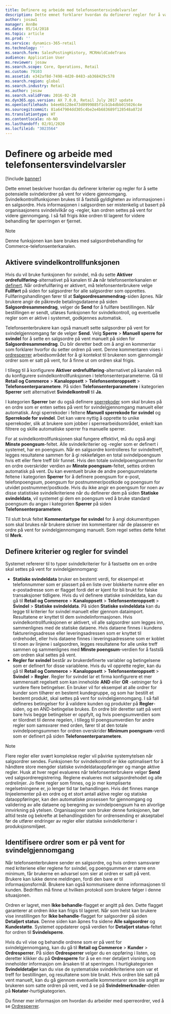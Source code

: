 ```yaml
---
title: Definere og arbeide med telefonsentersvindelvarsler
description: Dette emnet forklarer hvordan du definerer regler for å varsle kundeservicerepresentanter om potensiell falsk informasjon når ordrer behandles. Du kan definere spesifikke koder som brukes til å sette mistenkelige ordrer på vent automatisk eller manuelt.
author: josaw1
manager: AnnBe
ms.date: 05/14/2018
ms.topic: article
ms.prod: ''
ms.service: dynamics-365-retail
ms.technology: ''
ms.search.form: SalesPostingHistory, MCRHoldCodeTrans
audience: Application User
ms.reviewer: josaw
ms.search.scope: Core, Operations, Retail
ms.custom: 79103
ms.assetid: e342af8d-7498-4d20-8483-ab368429c578
ms.search.region: global
ms.search.industry: Retail
ms.author: josaw
ms.search.validFrom: 2016-02-28
ms.dyn365.ops.version: AX 7.0.0, Retail July 2017 update
ms.openlocfilehash: b4ee6b128e473d0999885f1cb1b4dbb015026c4e
ms.sourcegitcommit: 81a647904dd305c4be2e4b683689f128548a872d
ms.translationtype: HT
ms.contentlocale: nb-NO
ms.lasthandoff: 02/01/2020
ms.locfileid: "3023564"
---
```

# <a name="set-up-and-work-with-call-center-fraud-alerts"></a>Definere og arbeide med telefonsentersvindelvarsler

[!include [banner](includes/banner.md)]

Dette emnet beskriver hvordan du definerer kriterier og regler for å sette potensielle svindelordrer på vent for videre gjennomgang. Svindelkontrollfunksjonen brukes til å fastslå gyldigheten av informasjonen i en salgsordre. Hvis informasjonen i salgsordren ser mistenkelig ut basert på organisasjonens svindelvilkår og -regler, kan ordren settes på vent for videre gjennomgang. I så fall frigis ikke ordren til lageret for videre behandling før sperringen er fjernet.

> [!NOTE]
> Denne funksjonen kan bare brukes med salgsordrebehandling for Commerce-telefonsenterkanalen.

## <a name="turning-on-the-fraud-check-feature"></a>Aktivere svindelkontrollfunksjonen

Hvis du vil bruke funksjonen for svindel, må du sette **Aktiver ordrefullføring**-alternativet på kanalen til **Ja** når telefonsenterkanalen er [definert](https://docs.microsoft.com/dynamics365/unified-operations/retail/set-up-order-processing-options). Når ordrefullføring er aktivert, må telefonsenterbrukere velge **Fullført** på siden for salgsordrer for alle salgsordrer som opprettes. Fullføringshandlingen fører til at **Salgsordresammendrag**-siden åpnes. Når brukere angir de påkrevde betalingsdataene på siden **Salgsordresammendrag**, velger de **Send** for å fullføre bestillingen. Når bestillingen er sendt, utløses funksjonen for svindelkontroll, og eventuelle regler som er aktive i systemet, godkjennes automatisk.

Telefonsenterbrukere kan også manuelt sette salgsordrer på vent for svindelgjennomgang før de velger **Send**. Velg **Sperre** \> **Manuell sperre for svindel** for å sette en salgsordre på vent manuelt på siden for **Salgsordresammendrag**. Du blir deretter bedt om å angi en kommentar som forklarer hvorfor du setter ordren på vent. Denne kommentaren vises i [ordresperrer](https://docs.microsoft.com/dynamics365/unified-operations/retail/work-with-order-holds) arbeidsområdet for å gi kontekst til brukeren som gjennomgår ordrer som er satt på vent, for å finne ut om ordren skal frigis.

I tillegg til å konfigurere **Aktiver ordrefullføring**-alternativet på kanalen må du konfigurere svindelkontrollfunksjonen i telefonsenterparameterne. Gå til **Retail og Commerce** \> **Kanaloppsett** \> **Telefonsenteroppsett** \> **Telefonsenterparametere**. På siden **Telefonsenterparametere** i kategorien **Sperrer** sett alternativet **Svindelkontroll** til **Ja**.

I kategorien **Sperrer** bør du også definere [sperrekoder](https://docs.microsoft.com/dynamics365/unified-operations/retail/work-with-order-holds) som skal brukes på en ordre som er enten settes på vent for svindelgjennomgang manuelt eller automatisk. Angi sperrekoder i feltene **Manuell sperrekode for svindel** og **Sperrekode for svindel**. Det kan være nyttig å opprette to unike sperrekoder, slik at brukere som jobber i sperrearbeidsområdet, enkelt kan filtrere og skille automatiske sperrer fra manuelle sperrer.

For at svindelkontrollfunksjonen skal fungere effektivt, må du også angi **Minste poengsum**-feltet. Alle svindelkriterier og -regler som er definert i systemet, har en poengsum. Når en salgsordre kontrolleres for svindeltreff, legges resultatene sammen for å gi rekkefølgen en total svindelpoengsum hvis ett eller flere treff blir funnet. Hvis den totale svindelpoengsummen for en ordre overskrider verdien av **Minste poengsum**-feltet, settes ordren automatisk på vent. Du kan eventuelt bruke de andre poengsumrelaterte feltene i kategorien **Sperrer** for å definere poengsum for e-post, telefonpoengsum, poengsum for postnummer/postkode og poengsum for utvidet postnummer/postkode. Hvis du ikke angir en poengsum for noen av disse statistiske svindelkriteriene når du definerer dem på siden **Statiske svindeldata**, vil systemet gi dem en poengsum ved å bruke standard poengsum du angav i kategorien **Sperrer** på siden **Telefonsenterparametere**.

Til slutt bruk feltet **Kommentartype for svindel** for å angi dokumenttypen som skal brukes når brukere skriver inn kommentarer når de plasserer en ordre på vent for svindelgjennomgang manuelt. Som regel settes dette feltet til **Merk**.

## <a name="defining-fraud-criteria-and-rules"></a>Definere kriterier og regler for svindel

Systemet refererer til to typer svindelkriterier for å fastsette om en ordre skal settes på vent for svindelgjennomgang:

- **Statiske svindeldata** bruker en bestemt verdi, for eksempel et telefonnummer som er plassert på en liste over blokkerte numre eller en e-postadresse som er flagget fordi det er kjent for bli brukt for falske transaksjoner tidligere. Hvis du vil definere statiske svindeldata, kan du gå til **Retail og Commerce** \> **Kanaloppsett** \> **Telefonsenteroppsett** \> **Svindel** \> **Statiske svindeldata**. På siden **Statiske svindeldata** kan du legge til kriterier for svindel manuelt eller gjennom dataimport. Resultatene er knyttet til dem svindelinformasjonen. Hvis svindelkontrollfunksjonen er aktivert, vil alle salgsordrer som legges inn, sammenlignes med de statiske dataene. Hvis dataene finnes i kundens faktureringsadresse eller leveringsadressen som er knyttet til ordrehodet, eller hvis dataene finnes i leveringsadressene som er koblet til noen av linjene i salgsordren, legges resultatene for alle unike treff sammen og sammenlignes med **Minste poengsum**-verdien for å fastslå om ordren skal settes på vent.
- **Regler for svindel** består av brukerdefinerte variabler og betingelsene som er definert for disse variablene. Hvis du vil opprette regler, kan du gå til **Retail og Commerce** \> **Kanaloppsett** \> **Telefonsenteroppsett** \> **Svindel** \> **Regler**. Regler for svindel lar et firma konfigurere et mer sammensatt regelsett som kan inneholde **AND** eller **OR** -setninger for å vurdere flere betingelser. En bruker vil for eksempel at alle ordrer for kunder som tilhører en bestemt kundegruppe, og som har bestilt et bestemt produkt, skal settes på vent for svindelgjennomgang. I så fall defineres betingelser for å validere kunden og produkter på **Regler**-siden, og en AND-betingelse brukes. En ordre blir deretter satt på vent bare hvis begge betingelser er oppfylt, og hvis poengsumverdien som er tilordnet til denne regelen, i tillegg til poengsumverdien for andre regler som samsvarer med orden, fører til at den totale svindelpoengsummen for ordren overskrider **Minimum poengsum**-verdi som er definert på siden **Telefonsenterparametere**.

> [!NOTE]
> Flere regler eller svært komplekse regler vil påvirke systemytelsen når salgsordrer sendes. Funksjonen for svindelkontroll er ikke optimalisert for å håndtere store mengder statiske svindeldataoppføringer og mange aktive regler. Husk at hver regel evalueres når telefonsenterbrukere velger **Send** ved salgsordreregistrering. Reglene evalueres mot salgsordrehodet og alle ordrelinjer. Jo flere regler som finnes, og jo mer kompliserte regelsetningene er, jo lenger tid tar behandlingen. Hvis det finnes mange linjeelementer på en ordre og et stort antall aktive regler og statiske dataoppføringer, kan den automatiske prosessen for gjennomgang og validering av alle dataene og beregning av svindelpoengsum ha en alvorlige innvirkning på ytelsen. Organisasjoner som bruker denne funksjonen, bør alltid teste og bekrefte at behandlingstiden for ordrensending er akseptabel før de utfører endringer av regler eller statiske svindelkriterier i produksjonsmiljøet.

## <a name="identifying-orders-that-are-on-hold-for-fraud-review"></a>Identifisere ordrer som er på vent for svindelgjennomgang

Når telefonsenterbrukere sender en salgsordre, og hvis ordren samsvarer med kriteriene eller reglene for svindel, og poengsummen er større enn minimum, får brukerne en advarsel som sier at ordren er satt på vent. Brukere kan lukke denne meldingen, fordi den bare er til informasjonsformål. Brukere kan også kommunisere denne informasjonen til kunden. Bedriften må finne ut hvilken protokoll som brukere følger i denne situasjonen.

Ordren er lagret, men **Ikke behandle**-flagget er angitt på den. Dette flagget garanterer at ordren ikke kan frigis til lageret. Når som helst kan brukere vise innstillingen for **Ikke behandle**-flagget for salgsordrer på siden **Detaljert status**. Denne siden kan åpnes fra sidene **Alle salgsordrer** og **Kundestøtte**. Systemet oppdaterer også verdien for **Detaljert status**-feltet for ordren til **Svindelsperre**.

Hvis du vil vise og behandle ordrene som er på vent for svindelgjennomgang, kan du gå til **Retail og Commerce** \> **Kunder** \> **Ordresperrer**. På siden **Ordresperrer** velger du en oppføring i listen, og deretter klikker du på **Ordresperre** for å se en mer detaljert visning som inneholder informasjon om årsaken til at sperringen. I hurtigkategorien **Svindeldetaljer** kan du vise de systematiske svindelkriteriene som var et treff for bestillingen, og resultatene som ble brukt. Hvis ordren ble satt på vent manuelt, kan du gå gjennom eventuelle kommentarer som ble angitt av brukeren som satte ordren på vent, ved å se på **Svindelmerknader**-delen på **Notater**-hurtigkategorien.

Du finner mer informasjon om hvordan du arbeider med sperreordrer, ved å se [Ordresperrer](https://docs.microsoft.com/dynamics365/unified-operations/retail/work-with-order-holds).
